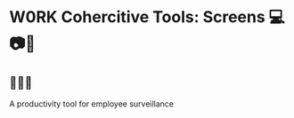 # W0RK Cohercitive Tools: Screens :computer::camera::floppy_disk:
## :briefcase::cop::necktie:
A productivity tool for employee surveillance
